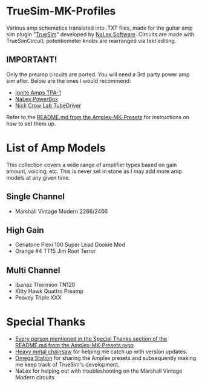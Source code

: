 # TrueSim-MK-Profiles
Various amp schematics translated into .TXT files, made for the guitar amp sim plugin "[TrueSim]( https://nalexsoftware.blogspot.com/2022/07/truesim-simulator_30.html )" developed by [NaLex Software]( https://nalexsoftware.blogspot.com ).
Circuits are made with TrueSimCircuit, potentiometer knobs are rearranged via text editing.

## IMPORTANT!
Only the preamp circuits are ported. You will need a 3rd party power amp sim after. Below are the ones I would recommend:
- [Ignite Amps TPA-1]( https://www.igniteamps.com/#tpa-1 )
- [NaLex PowerBox]( https://nalexsoftware.blogspot.com/2020/05/powerbox-poweramp.html )
- [Nick Crow Lab TubeDriver]( https://nickcrowlab.blogspot.com/2009/08/tubedriver-v10.html )

Refer to the [README.md from the Amplex-MK-Presets]( https://github.com/MARKTHERENCE/Amplex-MK-Presets/tree/main#setting-up-the-power-amp ) for instructions on how to set them up.

# List of Amp Models
This collection covers a wide range of amplifier types based on gain amount, voicing, etc. This is never set in stone as I may add more amp models at any given time.

## Single Channel
- Marshall Vintage Modern 2266/2466

## High Gain
- Ceriatone Plexi 100 Super Lead Dookie Mod
- Orange #4 TT15 Jim Root Terror

## Multi Channel
- Ibanez Thermion TN120
- Kitty Hawk Quattro Preamp
- Peavey Triple XXX

# Special Thanks
- [Every person mentioned in the Special Thanks section of the README.md from the Amplex-MK-Presets repo]( https://github.com/MARKTHERENCE/Amplex-MK-Presets/tree/main#special-thanks )
- [Heavy metal chainsaw]( https://www.youtube.com/@cmd_f5 ) for helping me catch up with version updates.
- [Omega Station]( https://www.youtube.com/@OmegaStationMusic/videos ) for sharing the Amplex presets and subsequently making me keep track of TrueSim's development.
- NaLex for helping out with troubleshooting on the Marshall Vintage Modern circuits
